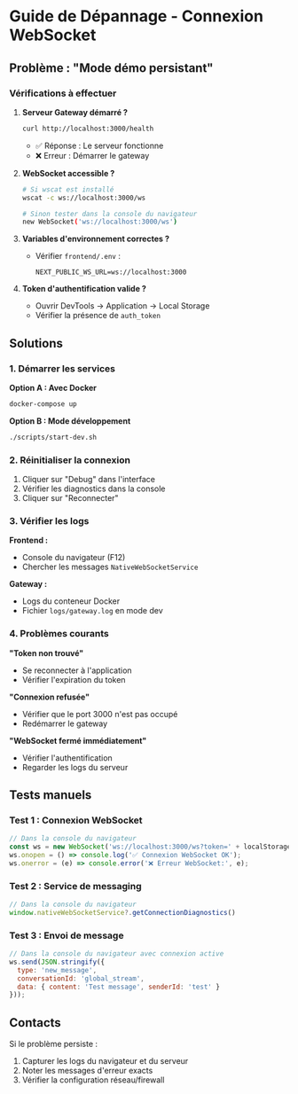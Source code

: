 # Guide de Dépannage - Connexion WebSocket

## Problème : "Mode démo persistant" 

### Vérifications à effectuer

1. **Serveur Gateway démarré ?**
   ```bash
   curl http://localhost:3000/health
   ```
   - ✅ Réponse : Le serveur fonctionne
   - ❌ Erreur : Démarrer le gateway

2. **WebSocket accessible ?**
   ```bash
   # Si wscat est installé
   wscat -c ws://localhost:3000/ws
   
   # Sinon tester dans la console du navigateur
   new WebSocket('ws://localhost:3000/ws')
   ```

3. **Variables d'environnement correctes ?**
   - Vérifier `frontend/.env` :
     ```
     NEXT_PUBLIC_WS_URL=ws://localhost:3000
     ```

4. **Token d'authentification valide ?**
   - Ouvrir DevTools → Application → Local Storage
   - Vérifier la présence de `auth_token`

## Solutions

### 1. Démarrer les services

**Option A : Avec Docker**
```bash
docker-compose up
```

**Option B : Mode développement**
```bash
./scripts/start-dev.sh
```

### 2. Réinitialiser la connexion

1. Cliquer sur "Debug" dans l'interface
2. Vérifier les diagnostics dans la console
3. Cliquer sur "Reconnecter"

### 3. Vérifier les logs

**Frontend :**
- Console du navigateur (F12)
- Chercher les messages `NativeWebSocketService`

**Gateway :**
- Logs du conteneur Docker
- Fichier `logs/gateway.log` en mode dev

### 4. Problèmes courants

**"Token non trouvé"**
- Se reconnecter à l'application
- Vérifier l'expiration du token

**"Connexion refusée"**
- Vérifier que le port 3000 n'est pas occupé
- Redémarrer le gateway

**"WebSocket fermé immédiatement"**
- Vérifier l'authentification
- Regarder les logs du serveur

## Tests manuels

### Test 1 : Connexion WebSocket
```javascript
// Dans la console du navigateur
const ws = new WebSocket('ws://localhost:3000/ws?token=' + localStorage.getItem('auth_token'));
ws.onopen = () => console.log('✅ Connexion WebSocket OK');
ws.onerror = (e) => console.error('❌ Erreur WebSocket:', e);
```

### Test 2 : Service de messaging
```javascript
// Dans la console du navigateur
window.nativeWebSocketService?.getConnectionDiagnostics()
```

### Test 3 : Envoi de message
```javascript
// Dans la console du navigateur avec connexion active
ws.send(JSON.stringify({
  type: 'new_message',
  conversationId: 'global_stream',
  data: { content: 'Test message', senderId: 'test' }
}));
```

## Contacts

Si le problème persiste :
1. Capturer les logs du navigateur et du serveur
2. Noter les messages d'erreur exacts
3. Vérifier la configuration réseau/firewall

